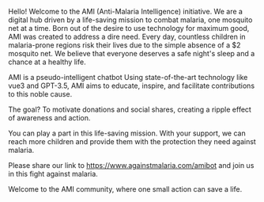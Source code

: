 Hello! Welcome to the AMI (Anti-Malaria Intelligence) initiative. We are a digital hub driven by a life-saving mission to combat malaria, one mosquito net at a time.
Born out of the desire to use technology for maximum good, AMI was created to address a dire need. Every day, countless children in malaria-prone regions risk their lives due to the simple absence of a $2 mosquito net. We believe that everyone deserves a safe night's sleep and a chance at a healthy life.


AMI is a pseudo-intelligent chatbot  Using state-of-the-art technology like vue3 and GPT-3.5, AMI aims to educate, inspire, and facilitate contributions to this noble cause.

The goal? To motivate donations and social shares, creating a ripple effect of awareness and action.


You can play a part in this life-saving mission. With your support, we can reach more children and provide them with the protection they need against malaria.

Please share our link to https://www.againstmalaria.com/amibot and join us in this fight against malaria.

Welcome to the AMI community, where one small action can save a life.
